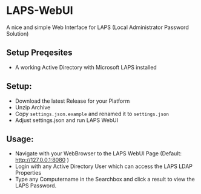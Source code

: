 # LAPS-WebUI
A nice and simple Web Interface for LAPS (Local Administrator Password Solution)

## Setup Preqesites

- A working Active Directory with Microsoft LAPS installed

## Setup:

- Download the latest Release for your Platform
- Unzip Archive
- Copy `settings.json.example` and renamed it to `settings.json`
- Adjust settings.json and run LAPS WebUI

## Usage:
- Navigate with your WebBrowser to the LAPS WebUI Page (Default: http://127.0.0.1:8080 )
- Login with any Active Directory User which can access the LAPS LDAP Properties
- Type any Computername in the Searchbox and click a result to view the LAPS Password.
